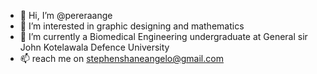 - 👋 Hi, I’m @pereraange
- 👀 I’m interested in graphic designing and mathematics
- 🌱 I’m currently a Biomedical Engineering undergraduate at General sir John Kotelawala Defence University
- 📫 reach me on stephenshaneangelo@gmail.com

<!---
pereraange/pereraange is a ✨ special ✨ repository because its `README.md` (this file) appears on your GitHub profile.
You can click the Preview link to take a look at your changes.
--->

